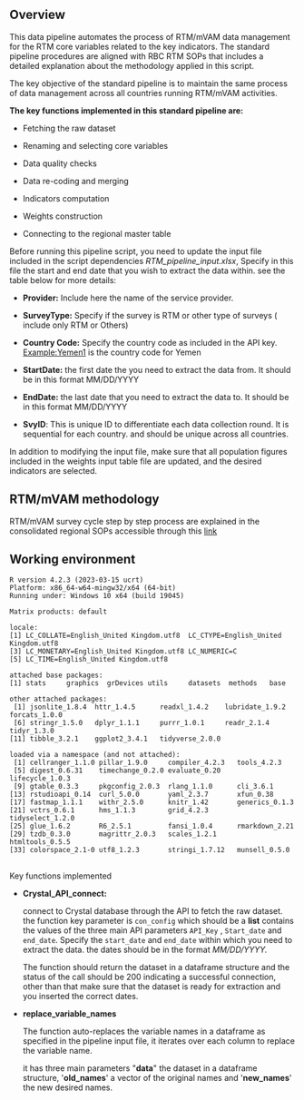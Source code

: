 ## Overview

This data pipeline automates the process of RTM/mVAM data management for the RTM core variables related to the key indicators. The standard pipeline procedures are aligned with RBC RTM SOPs that includes a detailed explanation about the methodology applied in this script.

The key objective of the standard pipeline is to maintain the same process of data management across all countries running RTM/mVAM activities.

**The key functions implemented in this standard pipeline are:**

-   Fetching the raw dataset

-   Renaming and selecting core variables

-   Data quality checks

-   Data re-coding and merging

-   Indicators computation

-   Weights construction

-   Connecting to the regional master table

Before running this pipeline script, you need to update the input file included in the script dependencies *RTM_pipeline_input.xlsx*, Specify in this file the start and end date that you wish to extract the data within. see the table below for more details:

-   **Provider:** Include here the name of the service provider.

-   **SurveyType:** Specify if the survey is RTM or other type of surveys ( include only RTM or Others)

-   **Country Code:** Specify the country code as included in the API key. <Example:Yemen1> is the country code for Yemen

-   **StartDate:** the first date the you need to extract the data from. It should be in this format MM/DD/YYYY

-   **EndDate:** the last date that you need to extract the data to. It should be in this format MM/DD/YYYY

-   **SvyID**: This is unique ID to differentiate each data collection round. It is sequential for each country. and should be unique across all countries.

In addition to modifying the input file, make sure that all population figures included in the weights input table file are updated, and the desired indicators are selected.

## RTM/mVAM methodology

RTM/mVAM survey cycle step by step process are explained in the consolidated regional SOPs accessible through this [link](https://wfp.sharepoint.com/:w:/s/RBC-Nearreal-timemonitoringsystem/EfLHfxeUpDJJom9vmhDFVgQB2HAfN0-PxVkXGtflBXSxzQ?e=ySl2b5)

## Working environment

```         
R version 4.2.3 (2023-03-15 ucrt)
Platform: x86_64-w64-mingw32/x64 (64-bit)
Running under: Windows 10 x64 (build 19045)

Matrix products: default

locale:
[1] LC_COLLATE=English_United Kingdom.utf8  LC_CTYPE=English_United Kingdom.utf8   
[3] LC_MONETARY=English_United Kingdom.utf8 LC_NUMERIC=C                           
[5] LC_TIME=English_United Kingdom.utf8    

attached base packages:
[1] stats     graphics  grDevices utils     datasets  methods   base     

other attached packages:
 [1] jsonlite_1.8.4  httr_1.4.5      readxl_1.4.2    lubridate_1.9.2 forcats_1.0.0  
 [6] stringr_1.5.0   dplyr_1.1.1     purrr_1.0.1     readr_2.1.4     tidyr_1.3.0    
[11] tibble_3.2.1    ggplot2_3.4.1   tidyverse_2.0.0

loaded via a namespace (and not attached):
 [1] cellranger_1.1.0 pillar_1.9.0     compiler_4.2.3   tools_4.2.3     
 [5] digest_0.6.31    timechange_0.2.0 evaluate_0.20    lifecycle_1.0.3 
 [9] gtable_0.3.3     pkgconfig_2.0.3  rlang_1.1.0      cli_3.6.1       
[13] rstudioapi_0.14  curl_5.0.0       yaml_2.3.7       xfun_0.38       
[17] fastmap_1.1.1    withr_2.5.0      knitr_1.42       generics_0.1.3  
[21] vctrs_0.6.1      hms_1.1.3        grid_4.2.3       tidyselect_1.2.0
[25] glue_1.6.2       R6_2.5.1         fansi_1.0.4      rmarkdown_2.21  
[29] tzdb_0.3.0       magrittr_2.0.3   scales_1.2.1     htmltools_0.5.5 
[33] colorspace_2.1-0 utf8_1.2.3       stringi_1.7.12   munsell_0.5.0
```

## 

Key functions implemented

-   **Crystal_API_connect:**

    connect to Crystal database through the API to fetch the raw dataset. the function key parameter is `con_config` which should be a **list** contains the values of the three main API parameters `API_Key` , `Start_date` and `end_date`. Specify the `start_date` and `end_date` within which you need to extract the data. the dates should be in the format *MM/DD/YYYY.*

    The function should return the dataset in a dataframe structure and the status of the call should be 200 indicating a successful connection, other than that make sure that the dataset is ready for extraction and you inserted the correct dates.

-   **replace_variable_names**

    The function auto-replaces the variable names in a dataframe as specified in the pipeline input file, it iterates over each column to replace the variable name.

    it has three main parameters "**data**" the dataset in a dataframe structure, '**old_names**' a vector of the original names and '**new_names**' the new desired names.
